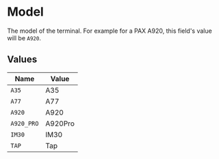 # Model

The model of the terminal. For example for a PAX A920, this field's value will be `A920`.


## Values

| Name       | Value      |
| ---------- | ---------- |
| `A35`      | A35        |
| `A77`      | A77        |
| `A920`     | A920       |
| `A920_PRO` | A920Pro    |
| `IM30`     | IM30       |
| `TAP`      | Tap        |
